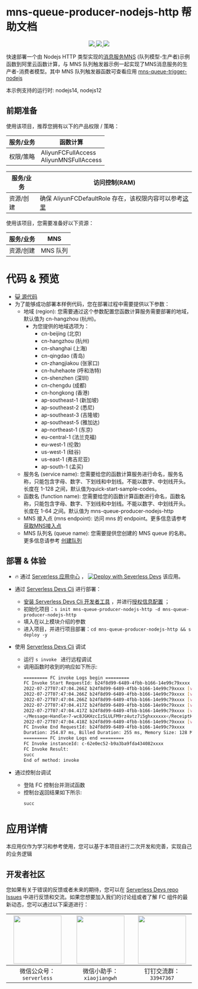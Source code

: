 # mns-queue-producer-nodejs-http 帮助文档

<p align="center" class="flex justify-center">
    <a href="https://www.serverless-devs.com" class="ml-1">
    <img src="http://editor.devsapp.cn/icon?package=mns-queue-producer-nodejs-http&type=packageType">
  </a>
  <a href="http://www.devsapp.cn/details.html?name=mns-queue-producer-nodejs-http" class="ml-1">
    <img src="http://editor.devsapp.cn/icon?package=mns-queue-producer-nodejs-http&type=packageVersion">
  </a>
  <a href="http://www.devsapp.cn/details.html?name=mns-queue-producer-nodejs-http" class="ml-1">
    <img src="http://editor.devsapp.cn/icon?package=mns-queue-producer-nodejs-http&type=packageDownload">
  </a>
</p>

<description>

快速部署一个由 Nodejs HTTP 类型实现的[消息服务MNS](https://help.aliyun.com/document_detail/27414.html) (队列模型-生产者)示例函数到阿里云函数计算，与 MNS 队列触发器示例一起实现了MNS消息服务的生产者-消费者模型。其中 MNS 队列触发器函数可查看应用 [mns-queue-trigger-nodejs](http://www.devsapp.cn/details.html?name=mns-queue-trigger-nodejs)

本示例支持的运行时: nodejs14, nodejs12
</description>

## 前期准备
使用该项目，推荐您拥有以下的产品权限 / 策略：

| 服务/业务 | 函数计算 |     
| --- |  --- |   
| 权限/策略 | AliyunFCFullAccess <br> AliyunMNSFullAccess |

| 服务/业务 | 访问控制(RAM) |     
| --- |  --- |   
| 资源/创建 | 确保 AliyunFCDefaultRole 存在，该权限内容可以参考[这里](https://help.aliyun.com/document_detail/181589.html) |

使用该项目，您需要准备好以下资源：

| 服务/业务 | MNS |     
| --- |  --- |   
| 资源/创建 | MNS 队列 |  

<codepre id="codepre">

# 代码 & 预览

- [ :smiley_cat:  源代码](https://github.com/devsapp/start-fc/blob/main/event-function/mns-queue-producer-nodejs-http)
- 为了能够成功部署本样例代码，您在部署过程中需要提供以下参数：
    - 地域 (region): 您需要通过这个参数配置您函数计算服务需要部署的地域，默认值为 cn-hangzhou (杭州)。
      - 为您提供的地域选项为：
        - cn-beijing (北京)
        - cn-hangzhou (杭州)
        - cn-shanghai (上海)
        - cn-qingdao (青岛)
        - cn-zhangjiakou (张家口)
        - cn-huhehaote (呼和浩特)
        - cn-shenzhen (深圳)
        - cn-chengdu (成都)
        - cn-hongkong (香港)
        - ap-southeast-1 (新加坡)
        - ap-southeast-2 (悉尼)
        - ap-southeast-3 (吉隆坡)
        - ap-southeast-5 (雅加达)
        - ap-northeast-1 (东京)
        - eu-central-1 (法兰克福)
        - eu-west-1 (伦敦)
        - us-west-1 (硅谷)
        - us-east-1 (弗吉尼亚)
        - ap-south-1 (孟买)
    - 服务名 (service name): 您需要给您的函数计算服务进行命名，服务名称，只能包含字母、数字、下划线和中划线。不能以数字、中划线开头。长度在 1-128 之间，默认值为quick-start-sample-codes。
    - 函数名 (function name): 您需要给您的函数计算函数进行命名，函数名称，只能包含字母、数字、下划线和中划线。不能以数字、中划线开头。长度在 1-64 之间。默认值为 mns-queue-producer-nodejs-http
    - MNS 接入点 (mns endpoint): 访问 mns 的 endpoint。更多信息请参考 [获取MNS接入点](https://help.aliyun.com/document_detail/27450.htm?spm=a2c4g.11186623.0.0.58ad3df61rQTlY#section-yhc-ix5-300)
    - MNS 队列名 (queue name): 您需要提供您创建的 MNS queue 的名称。更多信息请参考 [创建队列](https://help.aliyun.com/document_detail/34417.html)

</codepre>

<deploy>

## 部署 & 体验

<appcenter>

-  :fire:  通过 [Serverless 应用中心](https://fcnext.console.aliyun.com/applications/create?template=mns-queue-producer-nodejs-http) ，
[![Deploy with Severless Devs](https://img.alicdn.com/imgextra/i1/O1CN01w5RFbX1v45s8TIXPz_!!6000000006118-55-tps-95-28.svg)](https://fcnext.console.aliyun.com/applications/create?template=mns-queue-producer-nodejs-http)  该应用。 

</appcenter>

- 通过 [Serverless Devs Cli](https://www.serverless-devs.com/serverless-devs/install) 进行部署：
    - [安装 Serverless Devs Cli 开发者工具](https://www.serverless-devs.com/serverless-devs/install) ，并进行[授权信息配置](https://www.serverless-devs.com/fc/config) ；
    - 初始化项目：`s init mns-queue-producer-nodejs-http -d mns-queue-producer-nodejs-http` 
    - 填入在以上模块介绍的参数
    - 进入项目，并进行项目部署：`cd mns-queue-producer-nodejs-http && s deploy -y`
  
- 使用 [Serverless Devs Cli](https://www.serverless-devs.com/serverless-devs/install) 调试
  - 运行 `s invoke ` 进行远程调试
  - 调用函数时收到的响应如下所示:
    ```bash
    ========= FC invoke Logs begin =========
    FC Invoke Start RequestId: b24f8d99-6489-4fbb-b166-14e99c79xxxx
    2022-07-27T07:47:04.266Z b24f8d99-6489-4fbb-b166-14e99c79xxxx [verbose] method: POST
    2022-07-27T07:47:04.266Z b24f8d99-6489-4fbb-b166-14e99c79xxxx [verbose] request headers: {"date":"Wed, 27 Jul 2022 07:47:04 GMT","x-mns-version":"2015-06-06","content-type":"application/xml;charset=utf-8","content-length":164,"content-md5":"Mzc4NGZlZGFmYTIwMjM4MmUyZTg0xxxxxxxxxxxxxxxx","authorization":"MNS STS.NUwwV5Nmmxxxxxxxxxxxxxxxx:2pfMiaTGk8OIxxxxxxxxxxx"}
    2022-07-27T07:47:04.266Z b24f8d99-6489-4fbb-b166-14e99c79xxxx [verbose] request body: <?xml version="1.0" encoding="UTF-8"?><Message xmlns="http://mns.aliyuncs.com/doc/v1/"><MessageBody>hello mns</MessageBody><DelaySeconds>20</DelaySeconds></Message>
    2022-07-27T07:47:04.417Z b24f8d99-6489-4fbb-b166-14e99c79xxxx [verbose] statusCode 201
    2022-07-27T07:47:04.417Z b24f8d99-6489-4fbb-b166-14e99c79xxxx [verbose] response headers: {"server":"AliyunMQS","date":"Wed, 27 Jul 2022 07:47:04 GMT","content-type":"text/xml;charset=utf-8","content-length":"279","connection":"keep-alive","x-mns-version":"2015-06-06","x-mns-request-id":"62E0ED78333842C815F2xxxx"}
    </Message>Handle>7-wc8JGKHzcIz5LULFM9rz4utz7i5ghxxxxxx</ReceiptHandle>] response body: <?xml version="1.0" ?>
    2022-07-27T07:47:04.418Z b24f8d99-6489-4fbb-b166-14e99c79xxxx [verbose] Send message succ: MessageID:EB0A77CA80764167483B8948xxxxxxxx,BodyMD5:0C91FF67AF5B07A61C82F0DDxxxxxxxx
    FC Invoke End RequestId: b24f8d99-6489-4fbb-b166-14e99c79xxxx
    Duration: 254.87 ms, Billed Duration: 255 ms, Memory Size: 128 MB, Max Memory Used: 51.38 MB
    ========= FC invoke Logs end =========
    FC Invoke instanceId: c-62e0ec52-b9a3ba9fda434082xxxx
    FC Invoke Result:
    succ
    End of method: invoke
      ```
- 通过控制台调试
  - 登陆 FC 控制台并测试函数
  - 控制台返回结果如下所示:
    ```bash
    succ
    ```
</deploy>

<appdetail id="flushContent">

# 应用详情



本应用仅作为学习和参考使用，您可以基于本项目进行二次开发和完善，实现自己的业务逻辑



</appdetail>

<devgroup>

## 开发者社区

您如果有关于错误的反馈或者未来的期待，您可以在 [Serverless Devs repo Issues](https://github.com/serverless-devs/serverless-devs/issues) 中进行反馈和交流。如果您想要加入我们的讨论组或者了解 FC 组件的最新动态，您可以通过以下渠道进行：

<p align="center">

| <img src="https://serverless-article-picture.oss-cn-hangzhou.aliyuncs.com/1635407298906_20211028074819117230.png" width="130px" > | <img src="https://serverless-article-picture.oss-cn-hangzhou.aliyuncs.com/1635407044136_20211028074404326599.png" width="130px" > | <img src="https://serverless-article-picture.oss-cn-hangzhou.aliyuncs.com/1635407252200_20211028074732517533.png" width="130px" > |
|--- | --- | --- |
| <center>微信公众号：`serverless`</center> | <center>微信小助手：`xiaojiangwh`</center> | <center>钉钉交流群：`33947367`</center> | 

</p>

</devgroup>